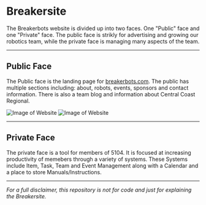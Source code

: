 # Breakersite
The Breakerbots website is divided up into two faces. One "Public" face and one "Private" face. The public face is strikly for advertising and growing our robotics team, while the private face is managing many aspects of the team.

***

## Public Face
The Public face is the landing page for [breakerbots.com](breakerbots.com). The public has multiple sections including: about, robots, events, sponsors and contact information. There is also a team blog and information about Central Coast Regional.

![Image of Website](/Images/Public.png)
![Image of Website](/Images/Public2.png)

***

## Private Face
The private face is a tool for members of 5104. It is focused at increasing productivity of memebers through a variety of systems. These Systems include Item, Task, Team and Event Management along with a Calendar and a place to store Manuals/Instructions. 

***

*For a full disclaimer, this repository is not for code and just for explaining the Breakersite.*
